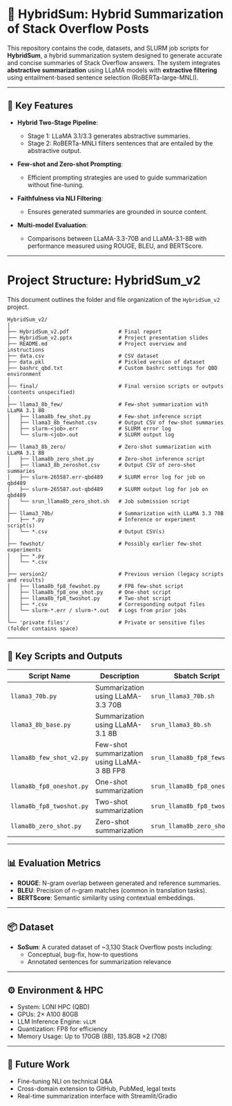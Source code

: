 # 🧠 HybridSum: Hybrid Summarization of Stack Overflow Posts

This repository contains the code, datasets, and SLURM job scripts for **HybridSum**, a hybrid summarization system designed to generate accurate and concise summaries of Stack Overflow answers. The system integrates **abstractive summarization** using LLaMA models with **extractive filtering** using entailment-based sentence selection (RoBERTa-large-MNLI).

---

## 🚀 Key Features

- **Hybrid Two-Stage Pipeline**:
  - Stage 1: LLaMA 3.1/3.3 generates abstractive summaries.
  - Stage 2: RoBERTa-MNLI filters sentences that are entailed by the abstractive output.

- **Few-shot and Zero-shot Prompting**:
  - Efficient prompting strategies are used to guide summarization without fine-tuning.

- **Faithfulness via NLI Filtering**:
  - Ensures generated summaries are grounded in source content.

- **Multi-model Evaluation**:
  - Comparisons between LLaMA-3.3-70B and LLaMA-3.1-8B with performance measured using ROUGE, BLEU, and BERTScore.

---

# Project Structure: HybridSum_v2

This document outlines the folder and file organization of the `HybridSum_v2` project.

```
HybridSum_v2/
│
├── HybridSum_v2.pdf                # Final report
├── HybridSum_v2.pptx               # Project presentation slides
├── README.md                       # Project overview and instructions
├── data.csv                        # CSV dataset
├── data.pkl                        # Pickled version of dataset
├── bashrc_qbd.txt                  # Custom bashrc settings for QBD environment
│
├── final/                          # Final version scripts or outputs (contents unspecified)
│
├── llama3_8b_few/                  # Few-shot summarization with LLaMA 3.1 8B
│   ├── llama8b_few_shot.py         # Few-shot inference script
│   ├── llama3_8b_fewshot.csv       # Output CSV of few-shot summaries
│   ├── slurm-<job>.err             # SLURM error log
│   └── slurm-<job>.out             # SLURM output log
│
├── llama3_8b_zero/                 # Zero-shot summarization with LLaMA 3.1 8B
│   ├── llama8b_zero_shot.py        # Zero-shot inference script
│   ├── llama3_8b_zeroshot.csv      # Output CSV of zero-shot summaries
│   ├── slurm-265587.err-qbd489     # SLURM error log for job on qbd489
│   ├── slurm-265587.out-qbd489     # SLURM output log for job on qbd489
│   └── srun_llama8b_zero_shot.sh   # Job submission script
│
├── llama3_70b/                     # Summarization with LLaMA 3.3 70B
│   ├── *.py                        # Inference or experiment script(s)
│   └── *.csv                       # Output CSV(s)
│
├── fewshot/                        # Possibly earlier few-shot experiments
│   ├── *.py
│   └── *.csv
│
├── version2/                       # Previous version (legacy scripts and results)
│   ├── llama8b_fp8_fewshot.py      # FP8 few-shot script
│   ├── llama8b_fp8_one_shot.py     # One-shot script
│   ├── llama8b_fp8_twoshot.py      # Two-shot script
│   ├── *.csv                       # Corresponding output files
│   └── slurm-*.err / slurm-*.out   # Logs from prior jobs
│
└── 'private files'/                # Private or sensitive files (folder contains space)
```


---

## 📜 Key Scripts and Outputs

| Script Name               | Description                                 | Sbatch Script                   | Summary / Output File                            |
|--------------------------|---------------------------------------------|----------------------------------|--------------------------------------------------|
| `llama3_70b.py`          | Summarization using LLaMA-3.3 70B           | `srun_llama3_70b.sh`             | `summaries_70b.csv`                              |
| `llama3_8b_base.py`      | Summarization using LLaMA-3.1 8B            | `srun_llama3_8b.sh`              | `llama3_8b_base.csv`                             |
| `llama8b_few_shot_v2.py` | Few-shot summarization using LLaMA-3 8B FP8 | `srun_llama8b_fp8_fewshot.s`     | `slurm-257904.out-qbd486`                        |
| `llama8b_fp8_oneshot.py` | One-shot summarization                      | `srun_llama8b_fp8_oneshot.s`     | `llama8b_fp8_one_shot.csv`                       |
| `llama8b_fp8_twoshot.py` | Two-shot summarization                      | `srun_llama8b_fp8_twoshot.s`     | `llama8b_fp8_twoshot.csv` *(assumed)*            |
| `llama8b_zero_shot.py`   | Zero-shot summarization                     | `srun_llama8b_zero_shot.sh`      | `llama8b_zero_shot_hybrid_20250421_005610.csv`   |

---

## 📊 Evaluation Metrics

- **ROUGE**: N-gram overlap between generated and reference summaries.
- **BLEU**: Precision of n-gram matches (common in translation tasks).
- **BERTScore**: Semantic similarity using contextual embeddings.

---

## 📦 Dataset

- **SoSum**: A curated dataset of ~3,130 Stack Overflow posts including:
  - Conceptual, bug-fix, how-to questions
  - Annotated sentences for summarization relevance

---

## ⚙️ Environment & HPC

- System: LONI HPC (QBD)
- GPUs: 2× A100 80GB
- LLM Inference Engine: `vLLM`
- Quantization: FP8 for efficiency
- Memory Usage: Up to 170GB (8B), 135.8GB ×2 (70B)

---



## 🔮 Future Work

- Fine-tuning NLI on technical Q&A
- Cross-domain extension to GitHub, PubMed, legal texts
- Real-time summarization interface with Streamlit/Gradio


